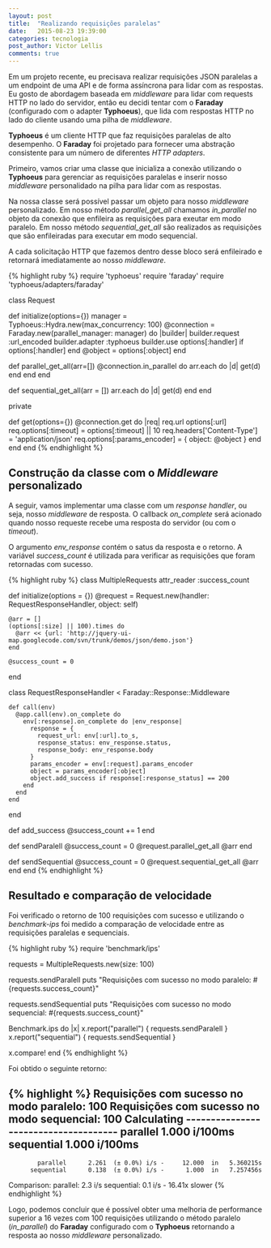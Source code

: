 ```yaml
---
layout: post
title:  "Realizando requisições paralelas"
date:   2015-08-23 19:39:00
categories: tecnologia
post_author: Victor Lellis
comments: true
---
```


Em um projeto recente, eu precisava realizar requisições JSON paralelas a um endpoint de uma API e de forma assíncrona para lidar com as respostas. Eu gosto de abordagem baseada em _middleware_ para lidar com requests HTTP no lado do servidor, então eu decidi tentar com o **Faraday** (configurado com o adapter **Typhoeus**), que lida com respostas HTTP no lado do cliente usando uma pilha de _middleware_. 

**Typhoeus** é um cliente HTTP que faz requisições paralelas de alto desempenho. O **Faraday** foi projetado para fornecer uma abstração consistente para um número de diferentes _HTTP adapters_.

Primeiro, vamos criar uma classe que inicializa a conexão utilizando o **Typhoeus** para gerenciar as requisições paralelas e inserir nosso _middleware_ personalidado na pilha para lidar com as respostas.

Na nossa classe será possível passar um objeto para nosso _middleware_ personalizado. Em nosso método _parallel_get_all_ chamamos _in_parallel_ no objeto da conexão que enfileira as requisições para exeutar em modo paralelo. Em nosso método _sequential_get_all_ são realizados as requisições que são enfileiradas para executar em modo sequencial.

A cada solicitação HTTP que fazemos dentro desse bloco será enfileirado e retornará imediatamente ao nosso _middleware_.

 {% highlight ruby %}
require 'typhoeus'
require 'faraday'
require 'typhoeus/adapters/faraday'

class Request

  def initialize(options={})
    manager = Typhoeus::Hydra.new(max_concurrency: 100)
    @connection = Faraday.new(parallel_manager: manager) do |builder|
      builder.request  :url_encoded
      builder.adapter :typhoeus
      builder.use options[:handler] if options[:handler]
    end
    @object = options[:object]
  end

  def parallel_get_all(arr=[])
    @connection.in_parallel do
      arr.each do |d|
        get(d)
      end
    end
  end

  def sequential_get_all(arr = [])
    arr.each do |d|
      get(d)
    end
  end

  private

  def get(options={})
    @connection.get do |req|
      req.url options[:url]
      req.options[:timeout] = options[:timeout] || 10
      req.headers['Content-Type'] = 'application/json'
      req.options[:params_encoder] = { object: @object }
    end
  end
end
{% endhighlight %}

Construção da classe com o _Middleware_ personalizado
---------------------------------------------------------

A seguir, vamos implementar uma classe com um _response handler_, ou seja, nosso _middleware_ de resposta. O callback _on_complete_ será acionado quando nosso requeste recebe uma resposta do servidor (ou com o _timeout_). 

O argumento _env_response_ contém o satus da resposta e o retorno. A variável _success_count_ é utilizada para verificar as requisições que foram retornadas com sucesso.

{% highlight ruby %}
class MultipleRequests
  attr_reader :success_count

  def initialize(options = {})
    @request = Request.new(handler: RequestResponseHandler, object: self)

    @arr = []
    (options[:size] || 100).times do
      @arr << {url: 'http://jquery-ui-map.googlecode.com/svn/trunk/demos/json/demo.json'}
    end

    @success_count = 0
  end

  class RequestResponseHandler < Faraday::Response::Middleware

    def call(env)
      @app.call(env).on_complete do
        env[:response].on_complete do |env_response|
          response = {
            request_url: env[:url].to_s,
            response_status: env_response.status,
            response_body: env_response.body
          }
          params_encoder = env[:request].params_encoder
          object = params_encoder[:object]
          object.add_success if response[:response_status] == 200
        end
      end
    end
  end

  def add_success
    @success_count += 1
  end

  def sendParalell
    @success_count = 0
    @request.parallel_get_all @arr
  end

  def sendSequential
    @success_count = 0
    @request.sequential_get_all @arr
  end
end
{% endhighlight %}

Resultado e comparação de velocidade
-------------------------------------

Foi verificado o retorno de 100 requisições com sucesso e utilizando o _benchmark-ips_ foi medido a comparação de velocidade entre as requisições paralelas e sequenciais.


{% highlight ruby %}
require 'benchmark/ips'

requests = MultipleRequests.new(size: 100)

requests.sendParalell
puts "Requisições com sucesso no modo paralelo: #{requests.success_count}"

requests.sendSequential
puts "Requisições com sucesso no modo sequencial: #{requests.success_count}"

Benchmark.ips do |x|
  x.report("parallel") { requests.sendParalell }
  x.report("sequential") { requests.sendSequential }

  x.compare!
end
{% endhighlight %}

Foi obtido o seguinte retorno:

{% highlight %}
Requisições com sucesso no modo paralelo: 100
Requisições com sucesso no modo sequencial: 100
Calculating -------------------------------------
            parallel     1.000  i/100ms
          sequential     1.000  i/100ms
-------------------------------------------------
            parallel      2.261  (± 0.0%) i/s -     12.000  in   5.360215s
          sequential      0.138  (± 0.0%) i/s -      1.000  in   7.257456s

Comparison:
            parallel:        2.3 i/s
          sequential:        0.1 i/s - 16.41x slower
{% endhighlight %}

Logo, podemos concluir que é possível obter uma melhoria de performance superior a 16 vezes com 100 requisições utilizando o método paralelo (_in_parallel_) do **Faraday** configurado com o **Typhoeus** retornando a resposta ao nosso _middleware_ personalizado.
